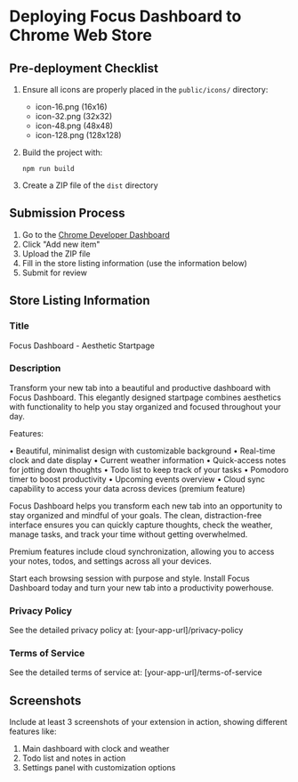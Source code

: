 
# Deploying Focus Dashboard to Chrome Web Store

## Pre-deployment Checklist

1. Ensure all icons are properly placed in the `public/icons/` directory:
   - icon-16.png (16x16)
   - icon-32.png (32x32)
   - icon-48.png (48x48)
   - icon-128.png (128x128)

2. Build the project with:
   ```
   npm run build
   ```

3. Create a ZIP file of the `dist` directory

## Submission Process

1. Go to the [Chrome Developer Dashboard](https://chrome.google.com/webstore/devconsole/)
2. Click "Add new item"
3. Upload the ZIP file
4. Fill in the store listing information (use the information below)
5. Submit for review

## Store Listing Information

### Title
Focus Dashboard - Aesthetic Startpage

### Description
Transform your new tab into a beautiful and productive dashboard with Focus Dashboard. This elegantly designed startpage combines aesthetics with functionality to help you stay organized and focused throughout your day.

Features:

• Beautiful, minimalist design with customizable background
• Real-time clock and date display
• Current weather information
• Quick-access notes for jotting down thoughts
• Todo list to keep track of your tasks
• Pomodoro timer to boost productivity
• Upcoming events overview
• Cloud sync capability to access your data across devices (premium feature)

Focus Dashboard helps you transform each new tab into an opportunity to stay organized and mindful of your goals. The clean, distraction-free interface ensures you can quickly capture thoughts, check the weather, manage tasks, and track your time without getting overwhelmed.

Premium features include cloud synchronization, allowing you to access your notes, todos, and settings across all your devices.

Start each browsing session with purpose and style. Install Focus Dashboard today and turn your new tab into a productivity powerhouse.

### Privacy Policy
See the detailed privacy policy at: [your-app-url]/privacy-policy

### Terms of Service
See the detailed terms of service at: [your-app-url]/terms-of-service

## Screenshots
Include at least 3 screenshots of your extension in action, showing different features like:
1. Main dashboard with clock and weather
2. Todo list and notes in action
3. Settings panel with customization options
